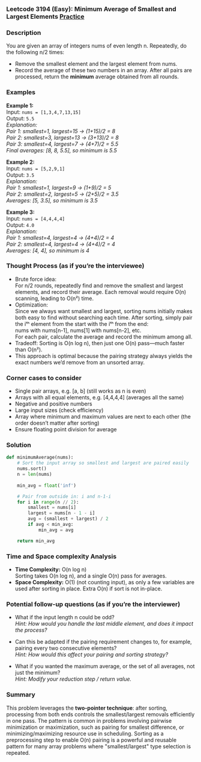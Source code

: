 ### Leetcode 3194 (Easy): Minimum Average of Smallest and Largest Elements [Practice](https://leetcode.com/problems/minimum-average-of-smallest-and-largest-elements)

### Description  
You are given an array of integers nums of even length n. Repeatedly, do the following n/2 times:
- Remove the smallest element and the largest element from nums.
- Record the average of these two numbers in an array.
After all pairs are processed, return the **minimum** average obtained from all rounds.

### Examples  

**Example 1:**  
Input: `nums = [1,3,4,7,13,15]`  
Output: `5.5`  
*Explanation:  
Pair 1: smallest=1, largest=15 → (1+15)/2 = 8  
Pair 2: smallest=3, largest=13 → (3+13)/2 = 8  
Pair 3: smallest=4, largest=7 → (4+7)/2 = 5.5  
Final averages: [8, 8, 5.5], so minimum is 5.5*

**Example 2:**  
Input: `nums = [5,2,9,1]`  
Output: `3.5`  
*Explanation:  
Pair 1: smallest=1, largest=9 → (1+9)/2 = 5  
Pair 2: smallest=2, largest=5 → (2+5)/2 = 3.5  
Averages: [5, 3.5], so minimum is 3.5*

**Example 3:**  
Input: `nums = [4,4,4,4]`  
Output: `4.0`  
*Explanation:  
Pair 1: smallest=4, largest=4 → (4+4)/2 = 4  
Pair 2: smallest=4, largest=4 → (4+4)/2 = 4  
Averages: [4, 4], so minimum is 4*

### Thought Process (as if you’re the interviewee)  
- Brute force idea:  
  For n/2 rounds, repeatedly find and remove the smallest and largest elements, and record their average. Each removal would require O(n) scanning, leading to O(n²) time.  
- Optimization:  
  Since we always want smallest and largest, sorting nums initially makes both easy to find without searching each time. After sorting, simply pair the iᵗʰ element from the start with the iᵗʰ from the end:  
  nums with nums[n-1], nums[1] with nums[n-2], etc.  
  For each pair, calculate the average and record the minimum among all.  
- Tradeoff: Sorting is O(n log n), then just one O(n) pass—much faster than O(n²).  
- This approach is optimal because the pairing strategy always yields the exact numbers we’d remove from an unsorted array.

### Corner cases to consider  
- Single pair arrays, e.g. [a, b] (still works as n is even)
- Arrays with all equal elements, e.g. [4,4,4,4] (averages all the same)
- Negative and positive numbers
- Large input sizes (check efficiency)
- Array where minimum and maximum values are next to each other (the order doesn’t matter after sorting)
- Ensure floating point division for average

### Solution

```python
def minimumAverage(nums):
    # Sort the input array so smallest and largest are paired easily
    nums.sort()
    n = len(nums)
    
    min_avg = float('inf')

    # Pair from outside in: i and n-1-i
    for i in range(n // 2):
        smallest = nums[i]
        largest = nums[n - 1 - i]
        avg = (smallest + largest) / 2
        if avg < min_avg:
            min_avg = avg

    return min_avg
```

### Time and Space complexity Analysis  

- **Time Complexity:** O(n log n)  
  Sorting takes O(n log n), and a single O(n) pass for averages.
- **Space Complexity:** O(1) (not counting input), as only a few variables are used after sorting in place. Extra O(n) if sort is not in-place.

### Potential follow-up questions (as if you’re the interviewer)  

- What if the input length n could be odd?  
  *Hint: How would you handle the last middle element, and does it impact the process?*  

- Can this be adapted if the pairing requirement changes to, for example, pairing every two consecutive elements?  
  *Hint: How would this affect your pairing and sorting strategy?*  

- What if you wanted the maximum average, or the set of all averages, not just the minimum?  
  *Hint: Modify your reduction step / return value.*

### Summary
This problem leverages the **two-pointer technique**: after sorting, processing from both ends controls the smallest/largest removals efficiently in one pass. The pattern is common in problems involving pairwise minimization or maximization, such as pairing for smallest difference, or minimizing/maximizing resource use in scheduling. Sorting as a preprocessing step to enable O(n) pairing is a powerful and reusable pattern for many array problems where "smallest/largest" type selection is repeated.